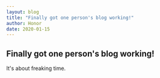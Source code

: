```yaml
---
layout: blog
title: "Finally got one person's blog working!"
author: Honor
date: 2020-01-15
---
```


## Finally got one person's blog working!

It's about freaking time.
